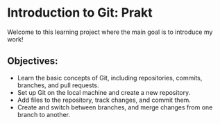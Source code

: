 # Introduction to Git: Prakt
Welcome to this learning project where the main goal is to introduce my work!

## Objectives:
* Learn the basic concepts of Git, including repositories, commits, branches, and pull requests.
* Set up Git on the local machine and create a new repository.
* Add files to the repository, track changes, and commit them.
* Create and switch between branches, and merge changes from one branch to another.
